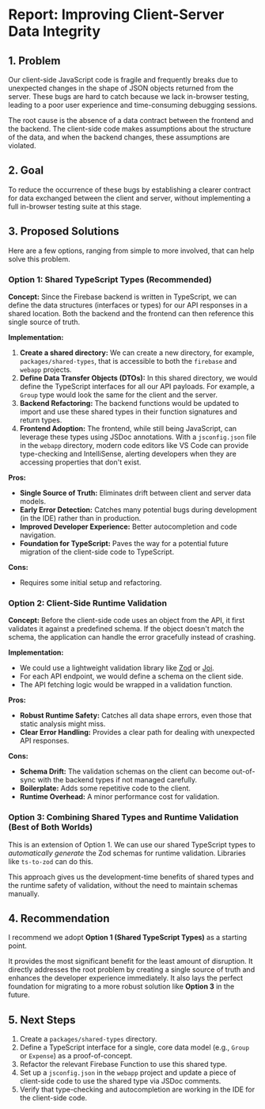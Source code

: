 # Report: Improving Client-Server Data Integrity

## 1. Problem

Our client-side JavaScript code is fragile and frequently breaks due to unexpected changes in the shape of JSON objects returned from the server. These bugs are hard to catch because we lack in-browser testing, leading to a poor user experience and time-consuming debugging sessions.

The root cause is the absence of a data contract between the frontend and the backend. The client-side code makes assumptions about the structure of the data, and when the backend changes, these assumptions are violated.

## 2. Goal

To reduce the occurrence of these bugs by establishing a clearer contract for data exchanged between the client and server, without implementing a full in-browser testing suite at this stage.

## 3. Proposed Solutions

Here are a few options, ranging from simple to more involved, that can help solve this problem.

### Option 1: Shared TypeScript Types (Recommended)

**Concept:** Since the Firebase backend is written in TypeScript, we can define the data structures (interfaces or types) for our API responses in a shared location. Both the backend and the frontend can then reference this single source of truth.

**Implementation:**

1.  **Create a shared directory:** We can create a new directory, for example, `packages/shared-types`, that is accessible to both the `firebase` and `webapp` projects.
2.  **Define Data Transfer Objects (DTOs):** In this shared directory, we would define the TypeScript interfaces for all our API payloads. For example, a `Group` type would look the same for the client and the server.
3.  **Backend Refactoring:** The backend functions would be updated to import and use these shared types in their function signatures and return types.
4.  **Frontend Adoption:** The frontend, while still being JavaScript, can leverage these types using JSDoc annotations. With a `jsconfig.json` file in the `webapp` directory, modern code editors like VS Code can provide type-checking and IntelliSense, alerting developers when they are accessing properties that don't exist.

**Pros:**

*   **Single Source of Truth:** Eliminates drift between client and server data models.
*   **Early Error Detection:** Catches many potential bugs during development (in the IDE) rather than in production.
*   **Improved Developer Experience:** Better autocompletion and code navigation.
*   **Foundation for TypeScript:** Paves the way for a potential future migration of the client-side code to TypeScript.

**Cons:**

*   Requires some initial setup and refactoring.

### Option 2: Client-Side Runtime Validation

**Concept:** Before the client-side code uses an object from the API, it first validates it against a predefined schema. If the object doesn't match the schema, the application can handle the error gracefully instead of crashing.

**Implementation:**

*   We could use a lightweight validation library like [Zod](https://zod.dev/) or [Joi](https://joi.dev/).
*   For each API endpoint, we would define a schema on the client side.
*   The API fetching logic would be wrapped in a validation function.

**Pros:**

*   **Robust Runtime Safety:** Catches all data shape errors, even those that static analysis might miss.
*   **Clear Error Handling:** Provides a clear path for dealing with unexpected API responses.

**Cons:**

*   **Schema Drift:** The validation schemas on the client can become out-of-sync with the backend types if not managed carefully.
*   **Boilerplate:** Adds some repetitive code to the client.
*   **Runtime Overhead:** A minor performance cost for validation.

### Option 3: Combining Shared Types and Runtime Validation (Best of Both Worlds)

This is an extension of Option 1. We can use our shared TypeScript types to *automatically generate* the Zod schemas for runtime validation. Libraries like `ts-to-zod` can do this.

This approach gives us the development-time benefits of shared types and the runtime safety of validation, without the need to maintain schemas manually.

## 4. Recommendation

I recommend we adopt **Option 1 (Shared TypeScript Types)** as a starting point.

It provides the most significant benefit for the least amount of disruption. It directly addresses the root problem by creating a single source of truth and enhances the developer experience immediately. It also lays the perfect foundation for migrating to a more robust solution like **Option 3** in the future.

## 5. Next Steps

1.  Create a `packages/shared-types` directory.
2.  Define a TypeScript interface for a single, core data model (e.g., `Group` or `Expense`) as a proof-of-concept.
3.  Refactor the relevant Firebase Function to use this shared type.
4.  Set up a `jsconfig.json` in the `webapp` project and update a piece of client-side code to use the shared type via JSDoc comments.
5.  Verify that type-checking and autocompletion are working in the IDE for the client-side code.
